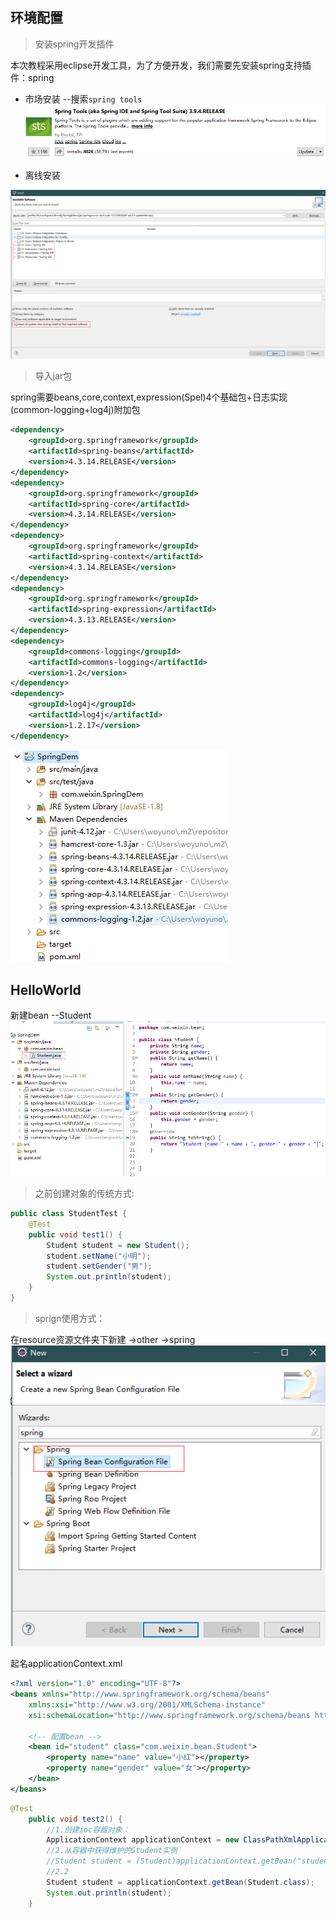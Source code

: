 
## 环境配置

>安装spring开发插件

本次教程采用eclipse开发工具，为了方便开发，我们需要先安装spring支持插件：spring

- 市场安装 --搜索`spring tools`
![](img/2.png)

- 离线安装

![](img/4.png)

>导入jar包

spring需要beans,core,context,expression(Spel)4个基础包+日志实现(common-logging+log4j)附加包
```xml
<dependency>
    <groupId>org.springframework</groupId>
    <artifactId>spring-beans</artifactId>
    <version>4.3.14.RELEASE</version>
</dependency>
<dependency>
    <groupId>org.springframework</groupId>
    <artifactId>spring-core</artifactId>
    <version>4.3.14.RELEASE</version>
</dependency>
<dependency>
    <groupId>org.springframework</groupId>
    <artifactId>spring-context</artifactId>
    <version>4.3.14.RELEASE</version>
</dependency>
<dependency>
    <groupId>org.springframework</groupId>
    <artifactId>spring-expression</artifactId>
    <version>4.3.13.RELEASE</version>
</dependency>
<dependency>
	<groupId>commons-logging</groupId>
	<artifactId>commons-logging</artifactId>
	<version>1.2</version>
</dependency>
<dependency>
	<groupId>log4j</groupId>
	<artifactId>log4j</artifactId>
	<version>1.2.17</version>
</dependency>
```
![](img/5.png)

## HelloWorld

新建bean  --Student
![](img/6.png)

>之前创建对象的传统方式:

```java
public class StudentTest {
	@Test
	public void test1() {
		Student student = new Student();
		student.setName("小明");
		student.setGender("男");
		System.out.println(student);
	}
}
```

>sprign使用方式：

在resource资源文件夹下新建 ->other ->spring
![](img/7.png)

起名applicationContext.xml
```xml
<?xml version="1.0" encoding="UTF-8"?>
<beans xmlns="http://www.springframework.org/schema/beans"
	xmlns:xsi="http://www.w3.org/2001/XMLSchema-instance"
	xsi:schemaLocation="http://www.springframework.org/schema/beans http://www.springframework.org/schema/beans/spring-beans.xsd">

	<!-- 配置bean -->
	<bean id="student" class="com.weixin.bean.Student">
		<property name="name" value="小红"></property>
		<property name="gender" value="女"></property>
	</bean>
</beans>
```
```java
@Test
	public void test2() {
		//1.创建ioc容器对象：
		ApplicationContext applicationContext = new ClassPathXmlApplicationContext("applicationContext.xml");
		//2.从容器中获得维护的Student实例
		//Student student = (Student)applicationContext.getBean("student");
		//2.2
		Student student = applicationContext.getBean(Student.class);
		System.out.println(student);
	}
```
